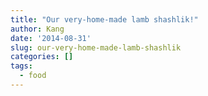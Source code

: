 ```yaml
---
title: "Our very-home-made lamb shashlik!"
author: Kang
date: '2014-08-31'
slug: our-very-home-made-lamb-shashlik
categories: []
tags:
  - food
---
```


